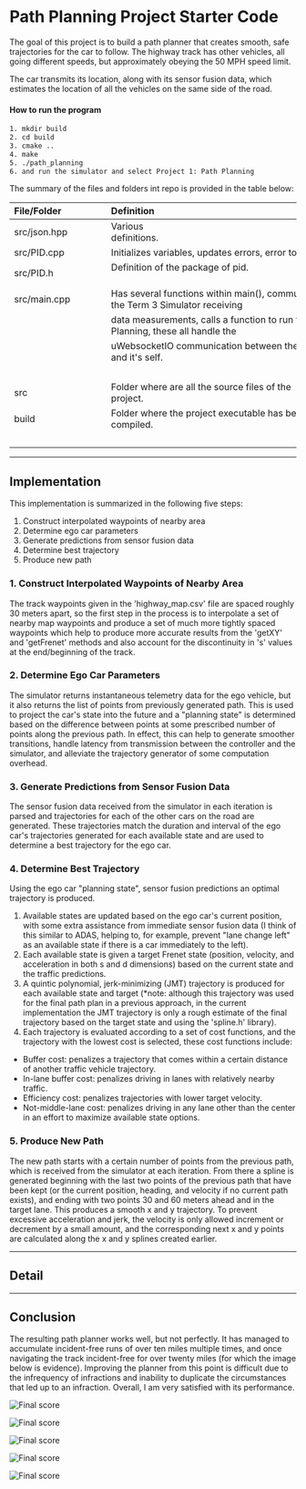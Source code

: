 # Path Planning Project Starter Code

The goal of this project is to build a path planner that creates smooth, safe trajectories for the car to follow. The highway track has other vehicles, all going different speeds, but approximately obeying the 50 MPH speed limit.

The car transmits its location, along with its sensor fusion data, which estimates the location of all the vehicles on the same side of the road.

<!--more-->

[//]: # (Image References)

[image1]: /build/result.jpg "Sample final score"
[image2]: /build/result1.jpg "Sample final score"
[image3]: /build/result2.jpg "Sample final score"
[image4]: /build/result3.jpg "Sample final score"
[image5]: /build/result4.jpg "Sample final score"

#### How to run the program

```sh
1. mkdir build
2. cd build
3. cmake ..
4. make
5. ./path_planning
6. and run the simulator and select Project 1: Path Planning
```

The summary of the files and folders int repo is provided in the table below:

| File/Folder               | Definition                                                                                  |
| :------------------------ | :------------------------------------------------------------------------------------------ |
| src/json.hpp              | Various definitions.                                                                        |
| src/PID.cpp               | Initializes variables, updates errors, error totalizer.                                     |
| src/PID.h                 | Definition of the package of pid.                                                           |
| src/main.cpp              | Has several functions within main(), communicates with the Term 3 Simulator receiving       |
|                           | data measurements, calls a function to run the Path Planning, these all handle the          |
|                           | uWebsocketIO communication between the simulator and it's self.                             |
|                           |                                                                                             |
| src                       | Folder where are all the source files of the project.                                       |
| build                     | Folder where the project executable has been compiled.                                      |
|                           |                                                                                             |


---
## Implementation

This implementation is summarized in the following five steps:
1. Construct interpolated waypoints of nearby area
2. Determine ego car parameters
3. Generate predictions from sensor fusion data
4. Determine best trajectory
5. Produce new path

### 1. Construct Interpolated Waypoints of Nearby Area 

The track waypoints given in the 'highway_map.csv' file are spaced roughly 30 meters apart, so the first step in the process is to interpolate a set of nearby map waypoints and produce a set of much more tightly spaced waypoints which help to produce more accurate results from the 'getXY' and 'getFrenet' methods and also account for the discontinuity in 's' values at the end/beginning of the track.

### 2. Determine Ego Car Parameters

The simulator returns instantaneous telemetry data for the ego vehicle, but it also returns the list of points from previously generated path. This is used to project the car's state into the future and a "planning state" is determined based on the difference between points at some prescribed number of points along the previous path. In effect, this can help to generate smoother transitions, handle latency from transmission between the controller and the simulator, and alleviate the trajectory generator of some computation overhead.


### 3. Generate Predictions from Sensor Fusion Data

The sensor fusion data received from the simulator in each iteration is parsed and trajectories for each of the other cars on the road are generated. These trajectories match the duration and interval of the ego car's trajectories generated for each available state and are used to determine a best trajectory for the ego car.

### 4. Determine Best Trajectory

Using the ego car "planning state", sensor fusion predictions an optimal trajectory is produced. 

1. Available states are updated based on the ego car's current position, with some extra assistance from immediate sensor fusion data (I think of this similar to ADAS, helping to, for example, prevent "lane change left" as an available state if there is a car immediately to the left). 
2. Each available state is given a target Frenet state (position, velocity, and acceleration in both s and d dimensions) based on the current state and the traffic predictions. 
3. A quintic polynomial, jerk-minimizing (JMT) trajectory is produced for each available state and target (*note: although this trajectory was used for the final path plan in a previous approach, in the current implementation the JMT trajectory is only a rough estimate of the final trajectory based on the target state and using the 'spline.h' library).
4. Each trajectory is evaluated according to a set of cost functions, and the trajectory with the lowest cost is selected, these cost functions include:
  - Buffer cost: penalizes a trajectory that comes within a certain distance of another traffic vehicle trajectory.
  - In-lane buffer cost: penalizes driving in lanes with relatively nearby traffic.
  - Efficiency cost: penalizes trajectories with lower target velocity.
  - Not-middle-lane cost: penalizes driving in any lane other than the center in an effort to maximize available state options.

### 5. Produce New Path

The new path starts with a certain number of points from the previous path, which is received from the simulator at each iteration. From there a spline is generated beginning with the last two points of the previous path that have been kept (or the current position, heading, and velocity if no current path exists), and ending with two points 30 and 60 meters ahead and in the target lane. This produces a smooth x and y trajectory. To prevent excessive acceleration and jerk, the velocity is only allowed increment or decrement by a small amount, and the corresponding next x and y points are calculated along the x and y splines created earlier.

---
## Detail


---
## Conclusion

The resulting path planner works well, but not perfectly. It has managed to accumulate incident-free runs of over ten miles multiple times, and once navigating the track incident-free for over twenty miles (for which the image below is evidence). Improving the planner from this point is difficult due to the infrequency of infractions and inability to duplicate the circumstances that led up to an infraction. Overall, I am very satisfied with its performance.


![Final score][image5]

![Final score][image1]

![Final score][image2]

![Final score][image3]

![Final score][image4]
